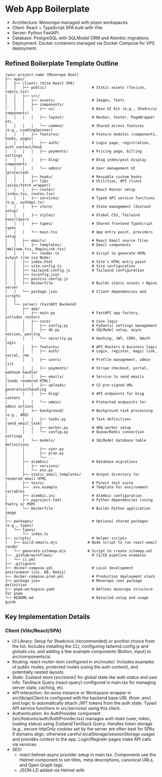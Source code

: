 # Web App Boilerplate

- Architecture: Monorepo managed with pnpm workspaces.
- Client: React + TypeScript SPA built with Vite.
- Server: Python FastAPI.
- Database: PostgreSQL with SQLModel ORM and Alembic migrations.
- Deployment: Docker containers managed via Docker Compose for VPS deployment.

## Refined Boilerplate Template Outline
```
/your-project-name (Monorepo Root)
├── apps/
│   ├── client/ (Vite React SPA)
│   │   ├── public/                     # Static assets (favicon, robots.txt)
│   │   ├── src/
│   │   │   ├── assets/                 # Images, fonts
│   │   │   ├── components/
│   │   │   │   ├── ui/                 # Base UI Kit (e.g., Shadcn/ui components)
│   │   │   │   ├── layout/             # Navbar, Footer, PageWrapper etc.
│   │   │   │   └── common/             # Shared across features (e.g., LoadingSpinner)
│   │   │   ├── features/               # Feature modules (components, hooks, pages)
│   │   │   │   ├── auth/               # Login page, registration, auth context/hook
│   │   │   │   ├── payments/           # Pricing page, billing settings
│   │   │   │   ├── blog/               # Blog index/post display components
│   │   │   │   └── admin/              # User management UI (protected)
│   │   │   ├── hooks/                  # Reusable custom hooks
│   │   │   ├── lib/                    # Utilities, API client (axios/fetch wrapper)
│   │   │   ├── router/                 # React Router setup (index.tsx, routes.tsx)
│   │   │   ├── services/               # Typed API service functions (e.g., authApi.ts)
│   │   │   ├── store/                  # State management (Zustand setup)
│   │   │   ├── styles/                 # Global CSS, Tailwind base/layers
│   │   │   ├── types/                  # Shared frontend TypeScript types
│   │   │   └── main.tsx                # App entry point, providers setup
│   │   ├── emails/                     # React Email source files
│   │   │   ├── templates/              # Email components (Welcome.tsx, MagicLink.tsx)
│   │   │   └── render.ts               # Script to generate HTML output (run via Node)
│   │   ├── index.html                  # Vite's HTML entry point
│   │   ├── vite.config.ts              # Vite configuration
│   │   ├── tailwind.config.js          # Tailwind configuration
│   │   ├── tsconfig.json
│   │   ├── postcss.config.js
│   │   ├── Dockerfile                  # Builds static assets + Nginx server
│   │   └── package.json                # Client dependencies and scripts
│   │
│   └── server/ (FastAPI Backend)
│       ├── app/
│       │   ├── main.py                 # FastAPI app factory, includes routers
│       │   ├── core/                   # Core logic
│       │   │   ├── config.py           # Pydantic settings management
│       │   │   ├── db.py               # SQLModel setup, async session, pooling
│       │   │   └── security.py         # Hashing, JWT, CORS, OAuth logic
│       │   ├── features/               # API Routers & business logic
│       │   │   ├── auth/               # Login, register, magic link, social, /me
│       │   │   ├── users/              # Profile management, admin list
│       │   │   ├── payments/           # Stripe checkout, portal, webhook handler
│       │   │   ├── emails/             # Service to send emails (loads rendered HTML)
│       │   │   ├── uploads/            # S3 pre-signed URL generation/handling
│       │   │   ├── blog/               # API endpoints for blog content
│       │   │   └── admin/              # Protected endpoints for admin actions
│       │   ├── background/             # Background task processing (e.g., ARQ)
│       │   │   ├── tasks.py            # Task definitions (send_email_task)
│       │   │   ├── worker.py           # ARQ worker setup
│       │   │   └── config.py           # Queue/Redis connection settings
│       │   └── models/                 # SQLModel database table definitions
│       │       ├── user.py
│       │       ├── plan.py
│       │       └── ...
│       ├── alembic/                    # Database migrations
│       │   ├── versions/
│       │   └── env.py
│       ├── static_email_templates/     # Output directory for rendered email HTML
│       ├── tests/                      # Pytest test suite
│       ├── .env.example                # Template for environment variables
│       ├── alembic.ini                 # Alembic configuration
│       ├── pyproject.toml              # Python dependencies (using Poetry or PDM)
│       └── Dockerfile                  # Builds Python application image
│
├── packages/                           # Optional shared packages (e.g., types)
│   └── types/
│       └── index.ts
├── scripts/                            # Helper scripts
│   ├── build-emails.mjs              # Node script to run react-email render
│   └── generate-sitemap.mjs          # Script to create sitemap.xml
├── .github/workflows/                  # CI/CD pipeline examples
│   └── ci.yml
├── .gitignore
├── docker-compose.yml                  # Local development environment (inc. DB, Redis)
├── docker-compose.prod.yml             # Production deployment stack
├── package.json                        # Monorepo root package definition
├── pnpm-workspace.yaml                 # Defines monorepo structure for pnpm
└── README.md                           # Detailed setup and usage guide
```
## Key Implementation Details

### Client (Vite/React/SPA)

- UI Library: Setup for Shadcn/ui (recommended) or another choice from the list. Includes installing the CLI, configuring tailwind.config.js and globals.css, and adding a few example components (Button, Input) to src/components/ui.
- Routing: react-router-dom configured in src/router/. Includes examples of public routes, protected routes (using the auth context), and potentially nested layouts.
- State: Zustand store (src/store/) for global state like auth status and user info. TanStack Query (react-query) configured in main.tsx for managing server state, caching, etc.
- API Interaction: An axios instance or Workspace wrapper in src/lib/apiClient.ts configured with the backend base URL (from .env) and logic to automatically attach JWT tokens from the auth state. Typed API service functions in src/services/ using this client.
- Authentication: An AuthProvider component (src/features/auth/AuthProvider.tsx) manages auth state (user, token, loading status) using Zustand/TanStack Query. Handles token storage (e.g., secure httpOnly cookies set by the server are often best for SPAs if domains align, otherwise careful localStorage/sessionStorage usage) and provides context to the app. Login/Register pages make API calls via services.
- SEO:
  - react-helmet-async provider setup in main.tsx. Components use the Helmet component to set titles, meta descriptions, canonical URLs, and Open Graph tags.
  - JSON-LD added via Helmet with <script type="application/ld+json">.
  - Sitemap generation script (scripts/generate-sitemap.mjs) fetches necessary routes/data from the API and writes sitemap.xml to apps/client/public. This script can be added to the client's build process.
  - Blog (MDX): Placeholder API endpoint on the server (/api/blog/posts, /api/blog/posts/{slug}) to serve blog content (potentially pre-rendered HTML or raw MDX). Client components (src/features/blog/) fetch this data and render it. If rendering raw MDX client-side, include @mdx-js/react.
  - Email Templates: react-email setup in apps/client/emails. A script (scripts/build-emails.mjs) added to client/package.json ("build:emails": "node ../../scripts/build-emails.mjs") uses react-email/render to output HTML files to apps/server/static_email_templates/.
  - Docker: apps/client/Dockerfile uses a multi-stage build: node base image to build the SPA, then nginx:alpine base image to copy the built assets (dist) and a basic nginx.conf to serve them efficiently.

### Server (FastAPI/SQLModel)

- Settings: Pydantic settings (core/config.py) load configuration from environment variables (.env file for local dev).
- Database: Async engine and session maker setup (core/db.py) using sqlalchemy.ext.asyncio. SQLModel models defined in models/. Alembic configured for async migrations. Connection pooling enabled.
- Authentication: Includes endpoints for token-based login (email/password), magic link generation/verification, social login callbacks (using httpx-oauth), and a protected /me endpoint. JWTs created using python-jose. Security dependency enforces valid JWTs on protected routes. CORS configured appropriately for the client URL. Considers setting httpOnly cookies for tokens.
- Payments: Stripe webhook handler (features/payments/router.py) verifies signatures and processes events (checkout.session.completed, subscription updates) by updating user data via service functions. Endpoints for creating checkout and portal sessions.
- Email: Email service (features/emails/service.py) loads the pre-rendered HTML from static_email_templates/, populates any dynamic data (if needed, though ideally minimal), and sends via boto3 (SES) or resend-python. Background task (background/tasks.py) for sending emails asynchronously using ARQ.
- Background Tasks: ARQ configured (background/worker.py, background/config.py) using Redis. Includes example task definition and setup to run the worker.
- Admin: Basic protected endpoints (features/admin/router.py) for managing users (list, view, potentially update status), protected by a role/permission check dependency.
- Docker: apps/server/Dockerfile uses a Python base image, sets up Poetry/PDM environment, installs dependencies, copies code, and uses gunicorn with uvicorn workers as the entry point.

### Monorepo & Tooling

- pnpm manages workspaces defined in pnpm-workspace.yaml.
- Root package.json contains scripts for running commands across workspaces (e.g., "dev": "pnpm run --parallel --stream dev", "build": "pnpm run --recursive build").
- Linting/Formatting: ESLint/Prettier (Client), Ruff (Server) configured with root config files and package.json scripts. Husky for git hooks recommended.
- Testing: Vitest/React Testing Library (Client), Pytest (Server) setup with basic examples.

### Deployment (Docker Compose)

- docker-compose.yml: For local development. Includes services for:
- client: Runs pnpm dev with volume mount for hot-reloading.
- server: Runs uvicorn ... --reload with volume mount.
- db: PostgreSQL image.
- redis: Redis image (for background tasks/caching).
- docker-compose.prod.yml: For VPS deployment. Includes services for:
- client: Builds apps/client/Dockerfile and runs the Nginx container.
- server: Builds apps/server/Dockerfile and runs the Gunicorn/Uvicorn container.
- db: PostgreSQL image (or connects to external DB).
- redis: Redis image (or connects to external Redis).
- Uses .env file for production secrets/configuration.

### README.md
Contains detailed instructions for initial setup, running locally, building for production, and deploying using docker compose -f docker-compose.prod.yml up -d --build.


